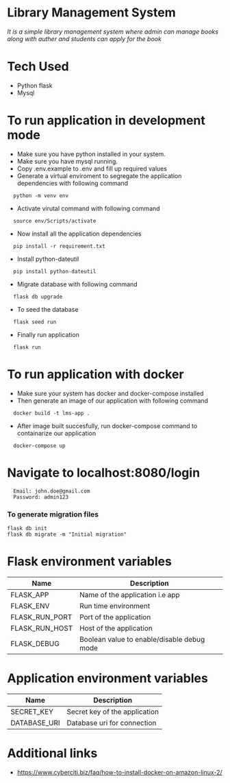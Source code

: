 # Library Management System
*It is a simple library management system where admin can manage books along with auther and students can apply for the book*

# Tech Used
- Python flask
- Mysql

# To run application in development mode
- Make sure you have python installed in your system.
- Make sure you have mysql running.
- Copy .env.example to .env and fill up required values
- Generate a virtual enviroment to segregate the application dependencies with following command
```
  python -m venv env
```
- Activate virutal command with following command
```
  source env/Scripts/activate
```
- Now install all the application dependencies
```
  pip install -r requirement.txt
```
- Install python-dateutil
```
  pip install python-dateutil
```
- Migrate database with following command
```
  flask db upgrade
```
- To seed the database
```
  flask seed run
```
- Finally run application
```
  flask run
```

# To run application with docker
- Make sure your system has docker and docker-compose installed
- Then generate an image of our application with following command
```
  docker build -t lms-app .
```
- After image built succesfully, run docker-compose command to containarize our application
```
  docker-compose up 
```

# Navigate to localhost:8080/login
```
  Email: john.doe@gmail.com
  Password: admin123
```


### To generate migration files
```
flask db init
flask db migrate -m "Initial migration"
```

# Flask environment variables
| Name | Description |
| ----------- | ----------- |
| FLASK_APP | Name of the application i.e app |
| FLASK_ENV | Run time environment |
| FLASK_RUN_PORT | Port of the application |
| FLASK_RUN_HOST | Host of the application |
| FLASK_DEBUG | Boolean value to enable/disable debug mode |

# Application environment variables
| Name | Description |
| ----------- | ----------- |
| SECRET_KEY | Secret key of the application |
| DATABASE_URI | Database uri for connection |

# Additional links
- https://www.cyberciti.biz/faq/how-to-install-docker-on-amazon-linux-2/